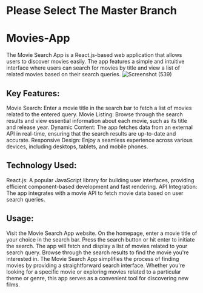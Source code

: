 # Please Select The Master Branch

# Movies-App
The Movie Search App is a React.js-based web application that allows users to discover movies easily. The app features a simple and intuitive interface where users can search for movies by title and view a list of related movies based on their search queries.
![Screenshot (539)](https://github.com/Ans-Ishfaq/Movies-App/assets/84333937/64e157be-7b70-4ced-8a0e-66d9bb2afcc7)
## Key Features:
Movie Search: Enter a movie title in the search bar to fetch a list of movies related to the entered query.
Movie Listing: Browse through the search results and view essential information about each movie, such as its title and release year.
Dynamic Content: The app fetches data from an external API in real-time, ensuring that the search results are up-to-date and accurate.
Responsive Design: Enjoy a seamless experience across various devices, including desktops, tablets, and mobile phones.

## Technology Used:
React.js: A popular JavaScript library for building user interfaces, providing efficient component-based development and fast rendering.
API Integration: The app integrates with a movie API to fetch movie data based on user search queries.

## Usage:
Visit the Movie Search App website.
On the homepage, enter a movie title of your choice in the search bar.
Press the search button or hit enter to initiate the search.
The app will fetch and display a list of movies related to your search query.
Browse through the search results to find the movie you're interested in.
The Movie Search App simplifies the process of finding movies by providing a straightforward search interface. Whether you're looking for a specific movie or exploring movies related to a particular theme or genre, this app serves as a convenient tool for discovering new films.
